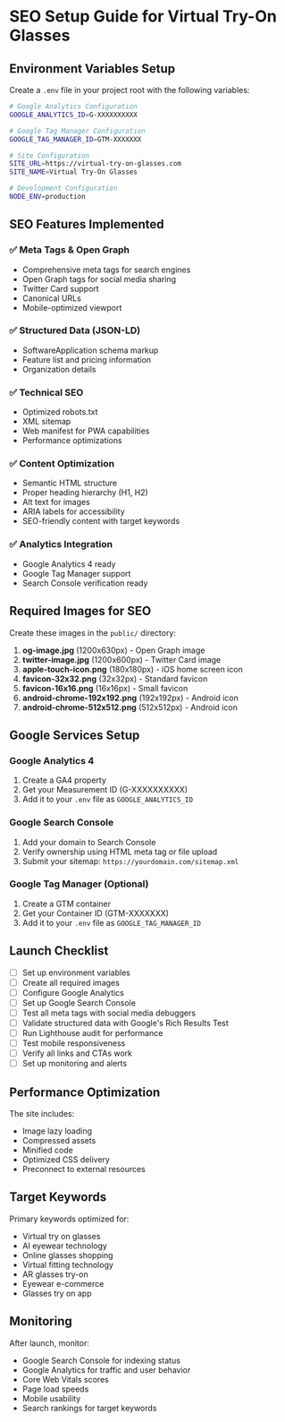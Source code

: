 # SEO Setup Guide for Virtual Try-On Glasses

## Environment Variables Setup

Create a `.env` file in your project root with the following variables:

```bash
# Google Analytics Configuration
GOOGLE_ANALYTICS_ID=G-XXXXXXXXXX

# Google Tag Manager Configuration  
GOOGLE_TAG_MANAGER_ID=GTM-XXXXXXX

# Site Configuration
SITE_URL=https://virtual-try-on-glasses.com
SITE_NAME=Virtual Try-On Glasses

# Development Configuration
NODE_ENV=production
```

## SEO Features Implemented

### ✅ Meta Tags & Open Graph
- Comprehensive meta tags for search engines
- Open Graph tags for social media sharing
- Twitter Card support
- Canonical URLs
- Mobile-optimized viewport

### ✅ Structured Data (JSON-LD)
- SoftwareApplication schema markup
- Feature list and pricing information
- Organization details

### ✅ Technical SEO
- Optimized robots.txt
- XML sitemap
- Web manifest for PWA capabilities
- Performance optimizations

### ✅ Content Optimization
- Semantic HTML structure
- Proper heading hierarchy (H1, H2)
- Alt text for images
- ARIA labels for accessibility
- SEO-friendly content with target keywords

### ✅ Analytics Integration
- Google Analytics 4 ready
- Google Tag Manager support
- Search Console verification ready

## Required Images for SEO

Create these images in the `public/` directory:

1. **og-image.jpg** (1200x630px) - Open Graph image
2. **twitter-image.jpg** (1200x600px) - Twitter Card image
3. **apple-touch-icon.png** (180x180px) - iOS home screen icon
4. **favicon-32x32.png** (32x32px) - Standard favicon
5. **favicon-16x16.png** (16x16px) - Small favicon
6. **android-chrome-192x192.png** (192x192px) - Android icon
7. **android-chrome-512x512.png** (512x512px) - Android icon

## Google Services Setup

### Google Analytics 4
1. Create a GA4 property
2. Get your Measurement ID (G-XXXXXXXXXX)
3. Add it to your `.env` file as `GOOGLE_ANALYTICS_ID`

### Google Search Console
1. Add your domain to Search Console
2. Verify ownership using HTML meta tag or file upload
3. Submit your sitemap: `https://yourdomain.com/sitemap.xml`

### Google Tag Manager (Optional)
1. Create a GTM container
2. Get your Container ID (GTM-XXXXXXX)
3. Add it to your `.env` file as `GOOGLE_TAG_MANAGER_ID`

## Launch Checklist

- [ ] Set up environment variables
- [ ] Create all required images
- [ ] Configure Google Analytics
- [ ] Set up Google Search Console
- [ ] Test all meta tags with social media debuggers
- [ ] Validate structured data with Google's Rich Results Test
- [ ] Run Lighthouse audit for performance
- [ ] Test mobile responsiveness
- [ ] Verify all links and CTAs work
- [ ] Set up monitoring and alerts

## Performance Optimization

The site includes:
- Image lazy loading
- Compressed assets
- Minified code
- Optimized CSS delivery
- Preconnect to external resources

## Target Keywords

Primary keywords optimized for:
- Virtual try on glasses
- AI eyewear technology
- Online glasses shopping
- Virtual fitting technology
- AR glasses try-on
- Eyewear e-commerce
- Glasses try on app

## Monitoring

After launch, monitor:
- Google Search Console for indexing status
- Google Analytics for traffic and user behavior
- Core Web Vitals scores
- Page load speeds
- Mobile usability
- Search rankings for target keywords
